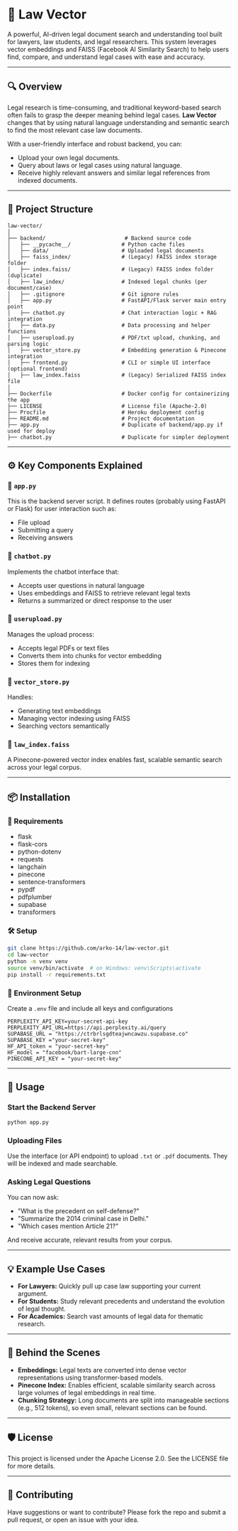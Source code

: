 # 🧠 Law Vector 

A powerful, AI-driven legal document search and understanding tool built for lawyers, law students, and legal researchers. This system leverages vector embeddings and FAISS (Facebook AI Similarity Search) to help users find, compare, and understand legal cases with ease and accuracy.

---

## 🔍 Overview

Legal research is time-consuming, and traditional keyword-based search often fails to grasp the deeper meaning behind legal cases. **Law Vector** changes that by using natural language understanding and semantic search to find the most relevant case law documents.

With a user-friendly interface and robust backend, you can:

* Upload your own legal documents.
* Query about laws or legal cases using natural language.
* Receive highly relevant answers and similar legal references from indexed documents.

---

## 📁 Project Structure

```
law-vector/
│
├── backend/                         # Backend source code
│   ├── __pycache__/                # Python cache files
│   ├── data/                       # Uploaded legal documents
│   ├── faiss_index/                # (Legacy) FAISS index storage folder
│   ├── index.faiss/                # (Legacy) FAISS index folder (duplicate)
│   ├── law_index/                  # Indexed legal chunks (per document/case)
│   ├── .gitignore                  # Git ignore rules
│   ├── app.py                      # FastAPI/Flask server main entry point
│   ├── chatbot.py                  # Chat interaction logic + RAG integration
│   ├── data.py                     # Data processing and helper functions
│   ├── userupload.py               # PDF/txt upload, chunking, and parsing logic
│   ├── vector_store.py             # Embedding generation & Pinecone integration
│   ├── frontend.py                 # CLI or simple UI interface (optional frontend)
│   ├── law_index.faiss             # (Legacy) Serialized FAISS index file
│
├── Dockerfile                      # Docker config for containerizing the app
├── LICENSE                         # License file (Apache-2.0)
├── Procfile                        # Heroku deployment config
├── README.md                       # Project documentation
├── app.py                          # Duplicate of backend/app.py if used for deploy
├── chatbot.py                      # Duplicate for simpler deployment

```

---

## ⚙️ Key Components Explained

### 🔹 `app.py`

This is the backend server script. It defines routes (probably using FastAPI or Flask) for user interaction such as:

* File upload
* Submitting a query
* Receiving answers

### 🔹 `chatbot.py`

Implements the chatbot interface that:

* Accepts user questions in natural language
* Uses embeddings and FAISS to retrieve relevant legal texts
* Returns a summarized or direct response to the user

### 🔹 `userupload.py`

Manages the upload process:

* Accepts legal PDFs or text files
* Converts them into chunks for vector embedding
* Stores them for indexing

### 🔹 `vector_store.py`

Handles:

* Generating text embeddings 
* Managing vector indexing using FAISS
* Searching vectors semantically

### 🔹 `law_index.faiss`

A Pinecone-powered vector index enables fast, scalable semantic search across your legal corpus.

---

## 📦 Installation

### 🔧 Requirements

* flask 
* flask-cors
* python-dotenv
* requests
* langchain
* pinecone
* sentence-transformers 
* pypdf 
* pdfplumber
* supabase
* transformers

### 🛠️ Setup

```bash
git clone https://github.com/arko-14/law-vector.git
cd law-vector
python -m venv venv
source venv/bin/activate  # on Windows: venv\Scripts\activate
pip install -r requirements.txt
```

### 🔐 Environment Setup

Create a `.env` file and include all keys and configurations 

```
PERPLEXITY_API_KEY=your-secret-api-key
PERPLEXITY_API_URL=https://api.perplexity.ai/query
SUPABASE_URL = "https://ctrbrlsgdteajwncawzu.supabase.co"
SUPABASE_KEY ="your-secret-key"  
HF_API_token = "your-secret-key"
HF_model = "facebook/bart-large-cnn"
PINECONE_API_KEY = "your-secret-key"

```

---

## 🚀 Usage

### Start the Backend Server

```bash
python app.py
```

### Uploading Files

Use the interface (or API endpoint) to upload `.txt` or `.pdf` documents. They will be indexed and made searchable.

### Asking Legal Questions

You can now ask:

* "What is the precedent on self-defense?"
* "Summarize the 2014 criminal case in Delhi."
* "Which cases mention Article 21?"

And receive accurate, relevant results from your corpus.

---

## 💡 Example Use Cases

* **For Lawyers:** Quickly pull up case law supporting your current argument.
* **For Students:** Study relevant precedents and understand the evolution of legal thought.
* **For Academics:** Search vast amounts of legal data for thematic research.

---

## 🧠 Behind the Scenes

* **Embeddings:** Legal texts are converted into dense vector representations using transformer-based models.
* **Pinecone Index:** Enables efficient, scalable similarity search across large volumes of legal embeddings in real time.
* **Chunking Strategy:** Long documents are split into manageable sections (e.g., 512 tokens), so even small, relevant sections can be found.

---

## 🛡 License

This project is licensed under the Apache License 2.0.
See the LICENSE file for more details.

---

## 🤝 Contributing

Have suggestions or want to contribute? Please fork the repo and submit a pull request, or open an issue with your idea.


